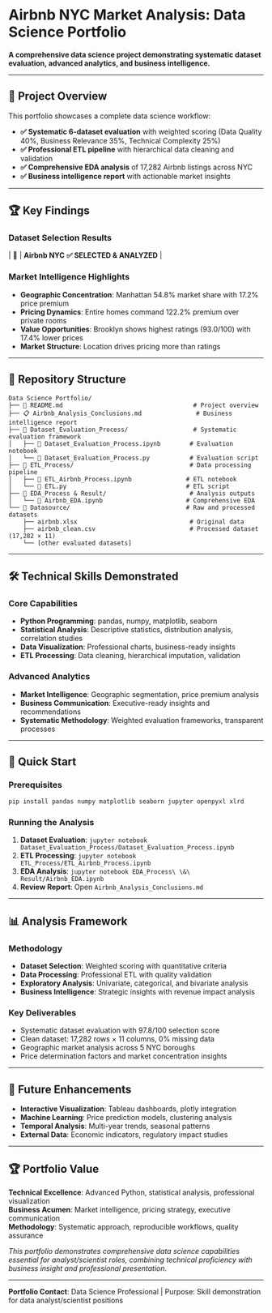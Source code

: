 # Airbnb NYC Market Analysis: Data Science Portfolio

**A comprehensive data science project demonstrating systematic dataset evaluation, advanced analytics, and business intelligence.**

---

## 🎯 Project Overview

This portfolio showcases a complete data science workflow:
- **✅ Systematic 6-dataset evaluation** with weighted scoring (Data Quality 40%, Business Relevance 35%, Technical Complexity 25%)
- **✅ Professional ETL pipeline** with hierarchical data cleaning and validation
- **✅ Comprehensive EDA analysis** of 17,282 Airbnb listings across NYC
- **✅ Business intelligence report** with actionable market insights

---

## 🏆 Key Findings

### Dataset Selection Results
| 🥇 | **Airbnb NYC**  **✅ SELECTED & ANALYZED** |


### Market Intelligence Highlights
- **Geographic Concentration**: Manhattan 54.8% market share with 17.2% price premium
- **Pricing Dynamics**: Entire homes command 122.2% premium over private rooms
- **Value Opportunities**: Brooklyn shows highest ratings (93.0/100) with 17.4% lower prices
- **Market Structure**: Location drives pricing more than ratings

---

## 📁 Repository Structure

```
Data Science Portfolio/
├── 📄 README.md                                    # Project overview
├── 📋 Airbnb_Analysis_Conclusions.md               # Business intelligence report
├── 📁 Dataset_Evaluation_Process/                  # Systematic evaluation framework
│   ├── 📓 Dataset_Evaluation_Process.ipynb        # Evaluation notebook
│   └── 🐍 Dataset_Evaluation_Process.py           # Evaluation script
├── 📁 ETL_Process/                                # Data processing pipeline
│   ├── 📓 ETL_Airbnb_Process.ipynb               # ETL notebook
│   └── 🐍 ETL.py                                 # ETL script
├── 📁 EDA_Process & Result/                       # Analysis outputs
│   └── 📓 Airbnb_EDA.ipynb                       # Comprehensive EDA
└── 📁 Datasource/                                # Raw and processed datasets
    ├── airbnb.xlsx                               # Original data
    ├── airbnb_clean.csv                          # Processed dataset (17,282 × 11)
    └── [other evaluated datasets]
```

---

## 🛠️ Technical Skills Demonstrated

### **Core Capabilities**
- **Python Programming**: pandas, numpy, matplotlib, seaborn
- **Statistical Analysis**: Descriptive statistics, distribution analysis, correlation studies
- **Data Visualization**: Professional charts, business-ready insights
- **ETL Processing**: Data cleaning, hierarchical imputation, validation

### **Advanced Analytics**
- **Market Intelligence**: Geographic segmentation, price premium analysis
- **Business Communication**: Executive-ready insights and recommendations
- **Systematic Methodology**: Weighted evaluation frameworks, transparent processes

---

## 🚀 Quick Start

### Prerequisites
```bash
pip install pandas numpy matplotlib seaborn jupyter openpyxl xlrd
```

### Running the Analysis
1. **Dataset Evaluation**: `jupyter notebook Dataset_Evaluation_Process/Dataset_Evaluation_Process.ipynb`
2. **ETL Processing**: `jupyter notebook ETL_Process/ETL_Airbnb_Process.ipynb`
3. **EDA Analysis**: `jupyter notebook EDA_Process\ \&\ Result/Airbnb_EDA.ipynb`
4. **Review Report**: Open `Airbnb_Analysis_Conclusions.md`

---

## 📊 Analysis Framework

### **Methodology**
- **Dataset Selection**: Weighted scoring with quantitative criteria
- **Data Processing**: Professional ETL with quality validation
- **Exploratory Analysis**: Univariate, categorical, and bivariate analysis
- **Business Intelligence**: Strategic insights with revenue impact analysis

### **Key Deliverables**
- Systematic dataset evaluation with 97.8/100 selection score
- Clean dataset: 17,282 rows × 11 columns, 0% missing data
- Geographic market analysis across 5 NYC boroughs
- Price determination factors and market concentration insights

---

## 🔮 Future Enhancements

- **Interactive Visualization**: Tableau dashboards, plotly integration
- **Machine Learning**: Price prediction models, clustering analysis
- **Temporal Analysis**: Multi-year trends, seasonal patterns
- **External Data**: Economic indicators, regulatory impact studies

---

## 🏆 Portfolio Value

**Technical Excellence**: Advanced Python, statistical analysis, professional visualization  
**Business Acumen**: Market intelligence, pricing strategy, executive communication  
**Methodology**: Systematic approach, reproducible workflows, quality assurance  

*This portfolio demonstrates comprehensive data science capabilities essential for analyst/scientist roles, combining technical proficiency with business insight and professional presentation.*

---

**Portfolio Contact**: Data Science Professional | Purpose: Skill demonstration for data analyst/scientist positions
